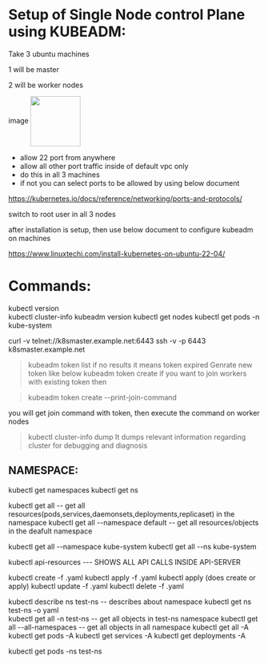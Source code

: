 # Setup of Single Node control Plane using KUBEADM:

Take 3 ubuntu machines

1 will be master

2 will be worker nodes

image
<a href="URL_REDIRECT" target="blank"><img align="center" src="![image](https://github.com/Sneha982/kubernetes-setup-using-kubeadm/assets/119589580/8e4dab21-7f5b-40cc-a905-04130c5329c9)" height="100" /></a>



  - allow 22 port from anywhere
 - allow all other port traffic inside of default vpc only
 - do this in all 3 machines
 - if not you can select ports to be allowed by using below document

 https://kubernetes.io/docs/reference/networking/ports-and-protocols/


switch to root user in all 3 nodes

after installation is setup, then use below document to configure kubeadm on machines

https://www.linuxtechi.com/install-kubernetes-on-ubuntu-22-04/


# Commands:

kubectl version  
kubectl cluster-info
kubeadm version
kubectl get nodes
kubectl get pods -n kube-system

curl -v telnet://k8smaster.example.net:6443
ssh -v -p 6443 k8smaster.example.net

>kubeadm token list
if no results it means token expired
Genrate new token like below
>kubeadm token create
if you want to join workers with existing token then

>kubeadm token create --print-join-command

you will get join command with token, then execute the command on worker nodes

>kubectl cluster-info dump
It dumps relevant information regarding cluster for debugging and diagnosis

NAMESPACE: 
----------
kubectl get namespaces
kubectl get ns

kubectl get all                       -- get all resources(pods,services,daemonsets,deployments,replicaset) in the namespace
kubectl get all --namespace default   -- get all resources/objects in the deafult namespace

kubectl get all --namespace kube-system
kubectl get all --ns kube-system

 
kubectl api-resources    --- SHOWS ALL API CALLS INSIDE API-SERVER

kubectl create -f <fileName>.yaml
kubectl apply -f <fileName>.yaml
kubectl apply (does create or apply)
kubectl update -f <fileName>.yaml 
kubectl delete -f <fileName>.yaml

kubectl describe ns test-ns    -- describes about namespace
kubectl get ns test-ns -o yaml   
kubectl get all -n test-ns      -- get all objects in test-ns namespace
kubectl get all --all-namespaces     -- get all objects in all namespace
kubectl get all -A
kubectl get pods -A
kubectl get services -A
kubectl get deployments -A

kubectl get pods -ns test-ns
